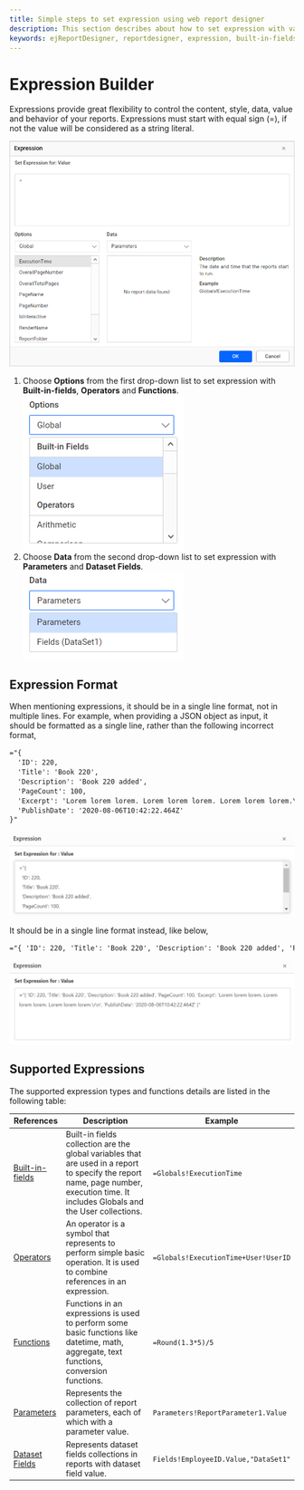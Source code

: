 ```yaml
---
title: Simple steps to set expression using web report designer
description: This section describes about how to set expression with various references using Bold Report Designer
keywords: ejReportDesigner, reportdesigner, expression, built-in-fields
---
```


# Expression Builder

Expressions provide great flexibility to control the content, style, data, value and behavior of your reports. Expressions must start with equal sign (=), if not the value will be considered as a string literal.

![set-an-expression](/static/assets/on-premise/images/report-designer/compose-report/expressions/set-expression.png)

1. Choose **Options** from the first drop-down list to set expression with **Built-in-fields**, **Operators** and **Functions**.
![expression-in-options](/static/assets/on-premise/images/report-designer/compose-report/expressions/options-dropdown.png)
2. Choose **Data** from the second drop-down list to set expression with **Parameters** and **Dataset Fields**.
![expression-in-data](/static/assets/on-premise/images/report-designer/compose-report/expressions/data-dropdown.png)

## Expression Format

When mentioning expressions, it should be in a single line format, not in multiple lines. For example, when providing a JSON object as input, it should be formatted as a single line, rather than the following incorrect format,

```html
="{
  'ID': 220,
  'Title': 'Book 220',
  'Description': 'Book 220 added',
  'PageCount': 100,
  'Excerpt': 'Lorem lorem lorem. Lorem lorem lorem. Lorem lorem lorem.\r\n',
  'PublishDate': '2020-08-06T10:42:22.464Z'
}"
```

![Enter expression](/static/assets/on-premise/images/report-designer/manage-data/web-data-source/wrong-exp-format.PNG)

It should be in a single line format instead, like below,

```html
="{ 'ID': 220, 'Title': 'Book 220', 'Description': 'Book 220 added', 'PageCount': 100, 'Excerpt': 'Lorem lorem lorem. Lorem lorem lorem. Lorem lorem lorem.\r\n', 'PublishDate': '2020-08-06T10:42:22.464Z' }"  
```

![Enter expression](/static/assets/on-premise/images/report-designer/manage-data/web-data-source/exp-format.PNG)

## Supported Expressions

The supported expression types and functions details are listed in the following table:

|References|Description|Example
|----|-----|-----|
|[Built-in-fields](./../../compose-report/expressions/using-built-in-fields/)|Built-in fields collection are the global variables that are used in a report to specify the report name, page number, execution time. It includes Globals and the User collections.|`=Globals!ExecutionTime`|
|[Operators](./../../compose-report/expressions/using-operators/)| An operator is a symbol that represents to perform simple basic operation. It is used to combine references in an expression.|`=Globals!ExecutionTime+User!UserID`|
|[Functions](./../../compose-report/expressions/using-built-in-functions/)|Functions in an expressions is used to perform some basic functions like datetime, math, aggregate, text functions, conversion functions.|`=Round(1.3*5)/5`|
|[Parameters](./../../compose-report/expressions/using-report-parameters/)|Represents the collection of report parameters, each of which with a parameter value.|`Parameters!ReportParameter1.Value`|
|[Dataset Fields](./../../compose-report/expressions/using-dataset-fields/)|Represents dataset fields collections in reports with dataset field value.|`Fields!EmployeeID.Value,"DataSet1"`|